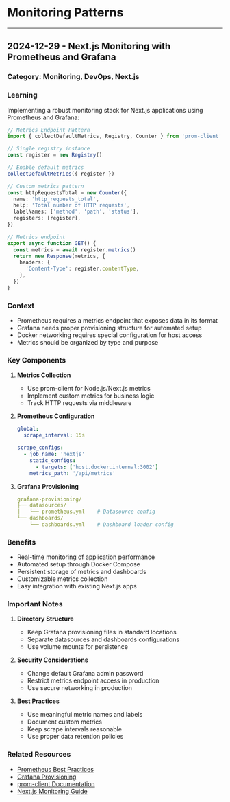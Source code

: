 # Monitoring Patterns

---

## 2024-12-29 - Next.js Monitoring with Prometheus and Grafana

### Category: Monitoring, DevOps, Next.js

### Learning

Implementing a robust monitoring stack for Next.js applications using Prometheus and Grafana:

```typescript
// Metrics Endpoint Pattern
import { collectDefaultMetrics, Registry, Counter } from 'prom-client'

// Single registry instance
const register = new Registry()

// Enable default metrics
collectDefaultMetrics({ register })

// Custom metrics pattern
const httpRequestsTotal = new Counter({
  name: 'http_requests_total',
  help: 'Total number of HTTP requests',
  labelNames: ['method', 'path', 'status'],
  registers: [register],
})

// Metrics endpoint
export async function GET() {
  const metrics = await register.metrics()
  return new Response(metrics, {
    headers: {
      'Content-Type': register.contentType,
    },
  })
}
```

### Context

- Prometheus requires a metrics endpoint that exposes data in its format
- Grafana needs proper provisioning structure for automated setup
- Docker networking requires special configuration for host access
- Metrics should be organized by type and purpose

### Key Components

1. **Metrics Collection**
   - Use prom-client for Node.js/Next.js metrics
   - Implement custom metrics for business logic
   - Track HTTP requests via middleware

2. **Prometheus Configuration**

   ```yaml
   global:
     scrape_interval: 15s
   
   scrape_configs:
     - job_name: 'nextjs'
       static_configs:
         - targets: ['host.docker.internal:3002']
       metrics_path: '/api/metrics'
   ```

3. **Grafana Provisioning**

   ```yaml
   grafana-provisioning/
   ├── datasources/
   │   └── prometheus.yml    # Datasource config
   └── dashboards/
       └── dashboards.yml    # Dashboard loader config
   ```

### Benefits

- Real-time monitoring of application performance
- Automated setup through Docker Compose
- Persistent storage of metrics and dashboards
- Customizable metrics collection
- Easy integration with existing Next.js apps

### Important Notes

1. **Directory Structure**
   - Keep Grafana provisioning files in standard locations
   - Separate datasources and dashboards configurations
   - Use volume mounts for persistence

2. **Security Considerations**
   - Change default Grafana admin password
   - Restrict metrics endpoint access in production
   - Use secure networking in production

3. **Best Practices**
   - Use meaningful metric names and labels
   - Document custom metrics
   - Keep scrape intervals reasonable
   - Use proper data retention policies

### Related Resources

- [Prometheus Best Practices](https://prometheus.io/docs/practices/naming/)
- [Grafana Provisioning](https://grafana.com/docs/grafana/latest/administration/provisioning/)
- [prom-client Documentation](https://github.com/siimon/prom-client)
- [Next.js Monitoring Guide](https://nextjs.org/docs/app/building-your-application/optimizing/monitoring)
